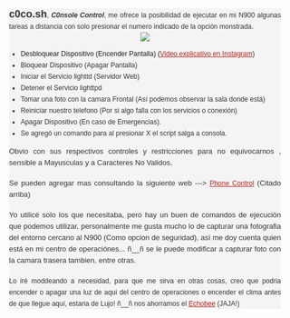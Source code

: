 <html>
<head>
  <title>Evernote Export</title>
  <basefont face="Tahoma" size="2" />
  <meta http-equiv="Content-Type" content="text/html;charset=utf-8" />
  <meta name="exporter-version" content="Evernote Windows/275837; Windows/6.3.9600;"/>
  <style>
    body, td {
      font-family: Tahoma;
      font-size: 10pt;
    }
  </style>
</head>
<body>
<a name="1026"/>

<div>
<span style="word-wrap: break-word; -webkit-nbsp-mode: space; -webkit-line-break: after-white-space;"><div style="color: rgb(51, 51, 51); font-family: Arial, Verdana; font-size: 12px; line-height: 20px; widows: 1; text-align: justify; background-color: rgb(244, 244, 244);"><b><span style="font-size: large;">c0co.sh</span></b>, <i><b>C0nsole Control</b></i>, me ofrece la posibilidad de ejecutar en mi N900 algunas tareas a distancia con solo presionar el numero indicado de la opción monstrada.</div><div style="widows: 1; text-align: justify; background-color: rgb(244, 244, 244);"><div style="text-align: center;"><img src="c0co.sh, C0nsole Control, me ofrece la posibilidad de ejecutar en mi N900 alguna_files/Image.png" type="image/png" style="cursor: default;"/></div><ul style="color: rgb(51, 51, 51); font-family: Arial, Verdana; font-size: 12px; line-height: 20px;"><li>Desbloquear Dispositivo (Encender Pantalla) (<a href="https://instagram.com/p/2i1yW_Pi1d/?taken-by=orlandohc" style="color: rgb(180, 34, 27); outline: none;" target="_blank">Video explicativo en Instagram</a>)</li><li>Bloquear Dispositivo (Apagar Pantalla)</li><li>Iniciar el Servicio lighttd (Servidor Web)</li><li>Detener el Servicio lighttpd</li><li>Tomar una foto con la camara Frontal (Así podemos observar la sala donde está)</li><li>Reiniciar nuestro telefono (Por si algo falla con los servicios o conexión)</li><li>Apagar Dispositivo (En caso de Emergencias).</li><li>Se agregó un comando para al presionar X el script salga a consola.</li></ul><font color="#333333" face="Arial, Verdana" size="2"><span style="line-height: 20px;">Obvio con sus respectivos controles y restricciones para no equivocarnos , sensible a Mayusculas y a Caracteres No Validos.</span></font><br/><br/><font color="#333333" face="Arial, Verdana" size="2"><span style="line-height: 20px;">Se pueden agregar mas consultando la siguiente web ---&gt; </span></font><a href="https://wiki.maemo.org/Phone_control" style="font-family: Arial, Verdana; font-size: 12px; line-height: 20px; color: rgb(180, 34, 27); outline: none;" target="_blank">Phone Control</a><font color="#333333" face="Arial, Verdana" size="2"><span style="line-height: 20px;"> (Citado arriba)</span></font><br/><br/><font color="#333333" face="Arial, Verdana" size="2"><span style="line-height: 20px;">Yo utilicé solo los que necesitaba, pero hay un buen de comandos de ejecución que podemos utilizar, personalmente me gusta mucho lo de capturar una fotografia del entorno cercano al N900 (Como opcion de seguridad), así me doy cuenta quien está en mi centro de operaciónes... ñ__ñ se le puede modificar a capturar foto con la camara trasera tambien, entre otras.</span></font><br/><br/></div><div style="color: rgb(51, 51, 51); font-family: Arial, Verdana; font-size: 12px; line-height: 20px; widows: 1; text-align: justify; background-color: rgb(244, 244, 244);">Lo iré moddeando a necesidad, para que me sirva en otras cosas, creo que podria encender o apagar una luz de aqui del centro de operaciones o encender el clima antes de que llegue aquí, estaria de Lujo! ñ__ñ nos ahorramos el <a href="https://www.ecobee.com/" style="color: rgb(180, 34, 27); outline: none;" target="_blank">Echobee</a> (JAJA!)</div></span>
</div></body></html>
